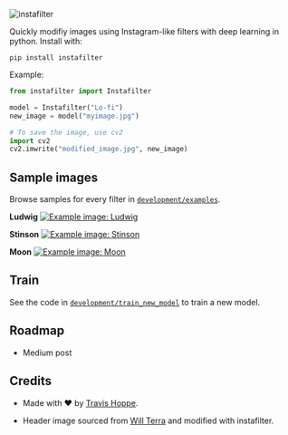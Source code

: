 ![instafilter](development/header_image.jpg)

Quickly modifiy images using Instagram-like filters with deep learning in python. Install with:

    pip install instafilter

Example:

``` python
from instafilter import Instafilter

model = Instafilter("Lo-fi")
new_image = model("myimage.jpg")

# To save the image, use cv2
import cv2
cv2.imwrite("modified_image.jpg", new_image)
```

## Sample images

Browse samples for every filter in [`development/examples`](development/examples).

**Ludwig**
[![Example image: Ludwig](development/examples/Ludwig.jpg)](examples/Ludwig.jpg)

**Stinson**
[![Example image: Stinson](development/examples/Stinson.jpg)](examples/Stinson.jpg)

**Moon**
[![Example image: Moon](development/examples/Moon.jpg)](examples/Moon.jpg)

## Train

See the code in [`development/train_new_model`](development/train_new_model) to train a new model.

## Roadmap

+ Medium post

## Credits

+ Made with ❤️ by [Travis Hoppe](https://twitter.com/metasemantic?lang=en).

+ Header image sourced from [Will Terra](https://unsplash.com/photos/qIY9mUKT540) and modified with instafilter.